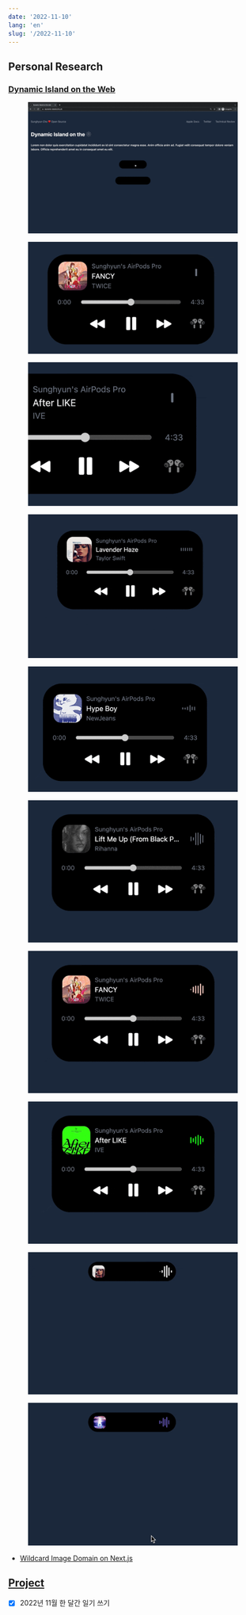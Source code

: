 ```yaml
---
date: '2022-11-10'
lang: 'en'
slug: '/2022-11-10'
---
```


## Personal Research

### [Dynamic Island on the Web](./../.././docs/pages/Dynamic%20Island%20on%20the%20Web.md)


<figure>

![5A3846.gif](./../.././docs/assets/5A3846.gif)


</figure>

<figure>

![CCDCB3.gif](./../.././docs/assets/CCDCB3.gif)


</figure>

<figure>

![289F7E.gif](./../.././docs/assets/289F7E.gif)


</figure>

<figure>

![926E3C.gif](./../.././docs/assets/926E3C.gif)


</figure>

<figure>

![529667.gif](./../.././docs/assets/529667.gif)


</figure>

<figure>

![332758.gif](./../.././docs/assets/332758.gif)


</figure>

<figure>

![699391.gif](./../.././docs/assets/699391.gif)


</figure>

<figure>

![737F76.gif](./../.././docs/assets/737F76.gif)


</figure>

<figure>

![CDE11C.gif](./../.././docs/assets/CDE11C.gif)


</figure>

<figure>

![D0A35A.gif](./../.././docs/assets/D0A35A.gif)


</figure>

- [Wildcard Image Domain on Next.js](./../.././docs/pages/Wildcard%20Image%20Domain%20on%20Next.js.md)

## [Project](./../.././docs/pages/Project.md)

- [x] 2022년 11월 한 달간 일기 쓰기

<head>
  <html lang="en-US"/>
</head>
